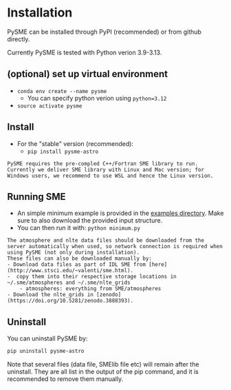 # Installation

PySME can be installed through PyPI (recommended) or from github directly.

Currently PySME is tested with Python verion 3.9-3.13.

## (optional) set up virtual environment
- `conda env create --name pysme`
    - You can specify python verion using `python=3.12`
- `source activate pysme`

## Install 
- For the "stable" version (recommended):
    - `pip install pysme-astro`

```{warning}
PySME requires the pre-compled C++/Fortran SME library to run. Currently we deliver SME library with Linux and Mac version; for Windows users, we recommend to use WSL and hence the Linux version. 
```

## Running SME
- An simple minimum example is provided in the [examples directory](https://github.com/MingjieJian/SME/tree/master/examples). Make sure to also download the provided input structure.
- You can then run it with: `python minimum.py`

```{admonition} Accessing data files
The atmosphere and nlte data files should be downloaded from the server automatically when used, so network connection is required when using PySME (not only during installation).
These files can also be downloaded manually by:
- Download data files as part of IDL SME from [here](http://www.stsci.edu/~valenti/sme.html).
-  copy them into their respective storage locations in ~/.sme/atmospheres and ~/.sme/nlte_grids
    - atmospheres: everything from SME/atmospheres
- Download the nlte_grids in [zenodo](https://doi.org/10.5281/zenodo.3888393).
```

## Uninstall 

You can uninstall PySME by:
```sh
pip uninstall pysme-astro
```

Note that several files (data file, SMElib file etc) will remain after the uninstall. 
They are all list in the output of the pip command, and it is recommended to remove them manually.